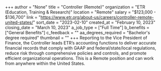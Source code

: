 +++
author = "None"
title = "Controller (Remote)"
organization = "ETR (Education, Training & Research)"
location = "Remote"
salary = "$123,000 - $136,700"
link = "https://www.etr.org/about-us/careers/controller-remote-united-states/"
sort_date = "2023-02-10"
created_at = "February 10, 2023"
closing_date = "March 10, 2023"
a_job_type = ["Full Time"]
b_benefits = ["General Benefits"]
c_feedback = ""
aa_degrees_required = "Bachelor's degree required"
thumbnail = ""
+++
Reporting to the Vice President of Finance, the Controller leads ETR’s accounting functions to deliver accurate financial records that comply with GAAP and federal/state/local regulations, reduce risk through comprehensive policies and controls, and promote efficient organizational operations. This is a Remote position and can work from anywhere within the United States.